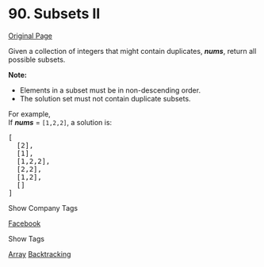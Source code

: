 # 90. Subsets II

[Original Page](https://leetcode.com/problems/subsets-ii/)

Given a collection of integers that might contain duplicates, **_nums_**, return all possible subsets.

**Note:**  

*   Elements in a subset must be in non-descending order.
*   The solution set must not contain duplicate subsets.

For example,  
If **_nums_** = `[1,2,2]`, a solution is:

<pre>[
  [2],
  [1],
  [1,2,2],
  [2,2],
  [1,2],
  []
]
</pre>

<div>

<div id="company_tags" class="btn btn-xs btn-warning">Show Company Tags</div>

<span class="hidebutton">[Facebook](/company/facebook/)</span></div>

<div>

<div id="tags" class="btn btn-xs btn-warning">Show Tags</div>

<span class="hidebutton">[Array](/tag/array/) [Backtracking](/tag/backtracking/)</span></div>